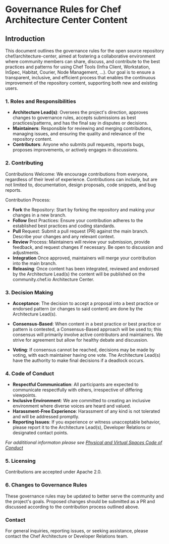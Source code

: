 # Governance Rules for Chef Architecture Center Content

## Introduction

This document outlines the governance rules for the open source repository chef/architecture-center, aimed at fostering a collaborative environment where community members can share, discuss, and contribute to the best practices and patterns for using Chef Tools (Infra Client, Workstation, InSpec, Habitat, Courier, Node Management, ...). Our goal is to ensure a transparent, inclusive, and efficient process that enables the continuous improvement of the repository content, supporting both new and existing users.

### 1. Roles and Responsibilities

- **Architecture Lead(s)**: Oversees the project's direction, approves changes to governance rules, accepts submissions as best practices/patterns, and has the final say in disputes or decisions.
- **Maintainers**: Responsible for reviewing and merging contributions, managing issues, and ensuring the quality and relevance of the repository content.
- **Contributors**: Anyone who submits pull requests, reports bugs, proposes improvements, or actively engages in discussions.

### 2. Contributing

Contributions Welcome: We encourage contributions from everyone, regardless of their level of experience. Contributions can include, but are not limited to, documentation, design proposals, code snippets, and bug reports.

Contribution Process:

- **Fork** the Repository: Start by forking the repository and making your changes in a new branch.
- **Follow** Best Practices: Ensure your contribution adheres to the established best practices and coding standards.
- **Pull** Request: Submit a pull request (PR) against the main branch. Describe your changes and any relevant context.
- **Review** Process: Maintainers will review your submission, provide feedback, and request changes if necessary. Be open to discussion and adjustments.
- **Integration** Once approved, maintainers will merge your contribution into the main branch.
- **Releasing**: Once content has been integrated, reviewed and endorsed by the Architecture Lead(s) the content will be published on the community.chef.io Architecture Center.

### 3. Decision Making

- **Acceptance**: The decision to accept a proposal into a best practice or endorsed pattern (or changes to said content) are done by the Architecture Lead(s). 

- **Consensus-Based**: When content in a best practice or best practice or pattern is contested, a Consensus-Based approach will be used to; this consensus will primarily involve active contributors and maintainers. We strive for agreement but allow for healthy debate and discussion.

- **Voting**: If consensus cannot be reached, decisions may be made by voting, with each maintainer having one vote. The Architecture Lead(s) have the authority to make final decisions if a deadlock occurs.

### 4. Code of Conduct

- **Respectful Communication**: All participants are expected to communicate respectfully with others, irrespective of differing viewpoints.
- **Inclusive Environment**: We are committed to creating an inclusive environment where diverse voices are heard and valued.
- **Harassment-Free Experience**: Harassment of any kind is not tolerated and will be addressed promptly.
- **Reporting Issues**: If you experience or witness unacceptable behavior, please report it to the Architecture Lead(s), Developer Relations or designated contact points.

*For addititional informaton please see [Physical and Virtual Spaces Code of Conduct](./CODE_OF_CONDUCT.md)*

### 5. Licensing

Contributions are accepted under Apache 2.0.

### 6. Changes to Governance Rules

These governance rules may be updated to better serve the community and the project's goals. Proposed changes should be submitted as a PR and discussed according to the contribution process outlined above.

### Contact

For general inquiries, reporting issues, or seeking assistance, please contact the Chef Architecture or Developer Relations team.
